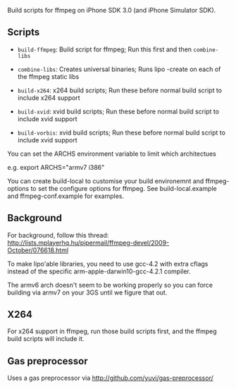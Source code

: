Build scripts for ffmpeg on iPhone SDK 3.0 (and iPhone Simulator SDK).

## Scripts 

- `build-ffmpeg`: Build script for ffmpeg; Run this first and then `combine-libs`
- `combine-libs`: Creates universal binaries; Runs lipo -create on each of the ffmpeg static libs

- `build-x264`: x264 build scripts; Run these before normal build script to include x264 support
- `build-xvid`: xvid build scripts; Run these before normal build script to include xvid support
- `build-vorbis`: xvid build scripts; Run these before normal build script to include xvid support

You can set the ARCHS environment variable to limit which architectues 

e.g. export ARCHS="armv7 i386"

You can create build-local to customise your build environemnt and ffmpeg-options to set the configure options for ffmpeg. See build-local.example and ffmpeg-conf.example for examples.

## Background

For background, follow this thread:
http://lists.mplayerhq.hu/pipermail/ffmpeg-devel/2009-October/076618.html

To make lipo'able libraries, you need to use gcc-4.2 with extra cflags instead of the specific arm-apple-darwin10-gcc-4.2.1 compiler.

The armv6 arch doesn't seem to be working properly so you can force building via armv7 on your 3GS until we figure that out.

## X264

For x264 support in ffmpeg, run those build scripts first, and the ffmpeg build scripts will include it.

## Gas preprocessor

Uses a gas preprocessor via http://github.com/yuvi/gas-preprocessor/

